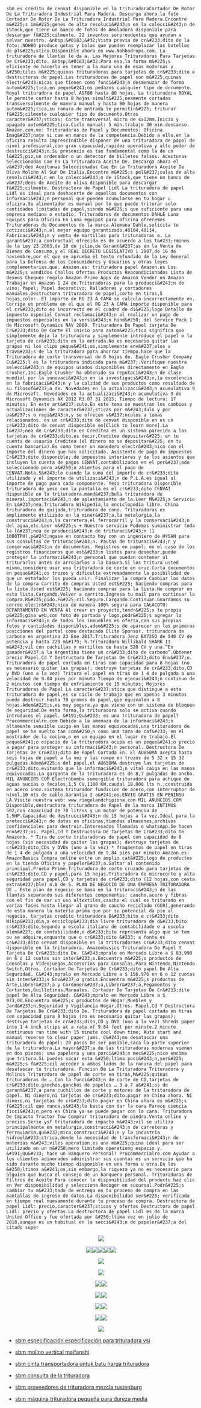 
```
sbm es crédito de cenvat disponible en la trituradoraCortador De Rotor De La Trituradora Industrial Para Madera. Descarga ahora la foto Cortador De Rotor De La Trituradora Industrial Para Madera.Encontre m&#225;s im&#225;genes de alta resoluci&#243;n en la colecci&#243;n de iStock,que tiene un banco de fotos de Amoladora disponible para descargar f&#225;cilmente. 22 inventos sorprendentes que ayudan a salvar nuestro. &nbsp;&#0183;&#32;Vista previa de cr&#233;dito de la foto:.NOHBO produce gotas y bolas que pueden reemplazar las botellas de pl&#225;stico.Disponible ahora en www.Nohbodrops.com. La trituradora de llantas le da a. Las Mejores Trituradoras Para Tarjetas De Cr&#233;dito. &nbsp;&#0183;&#32;Para eso,la forma m&#225;s eficiente de hacerlo es tener a la mano una de esas modernas y &#250;tiles m&#225;quinas trituradoras para tarjetas de cr&#233;dito o destructoras de papel.Las trituradoras de papel son m&#225;quinas electr&#243;nicas que tienen como funci&#243;n desmenuzar de forma autom&#225;tica,en peque&#241;os pedazos cualquier tipo de documento. Royal trituradora de papel ASF80 hasta 80 hojas. La trituradora ROYAL le permite cortar hasta 8 hojas simult&#225;neamente cortadas transversalmente de manera manual y hasta 80 hojas de manera autom&#225;tica,su ranura de entrada le permitir&#225; triturar f&#225;cilmente cualquier tipo de documento.Otras caracter&#237;sticas: Corte transversal micro de 4x12mm.Inicio y apagado autom&#225;tico.Ciclo manual: 5 min.trabajo 30 min.descanso. Amazon.com.mx: Trituradoras de Papel y Documentos: Oficina. Imag&#237;nate si cae en manos de la competencia.Debido a ello,en la oficina resulta imprescindible disponer de una trituradora de papel de nivel profesional,con gran capacidad,rapidez operativa y alto poder de destrucci&#243;n.Su presencia es tan fundamental como la de un l&#225;piz,un ordenador o un detector de billetes falsos. Aceitunas Seleccionadas Cae En La Trituradora Aceite De. Descarga ahora el v&#237;deo Aceitunas Seleccionadas Cae En La Trituradora Aceite De Oliva Molino Al Sur De Italia.Encontre m&#225;s pel&#237;culas de alta resoluci&#243;n en la colecci&#243;n de iStock,que tiene un banco de v&#237;deos de Aceite de oliva disponible para descargar f&#225;cilmente. Destructora de Papel Lidl La trituradora de papel Lidl es ideal para deshacerte de aquellos documentos con informaci&#243;n personal que pueden acumularse en tu hogar u oficina.Su alimentador es manual por lo que puede triturar solo cantidades limitadas de papel,siendo m&#225;s que suficiente para una empresa mediana o estudio. Trituradoras de documentos DAHLE Luna Equipos para Oficina En Luna equipos para oficina ofrecemos Trituradoras de Documentos de la marca Alemana Dahle,solicita tu cotizaci&#243;n,el mejor equipo garantizado,40104,40114, Fabricaci&#243;n y venta de martillos para trituradoras o. La garant&#237;a contractual ofrecida es de acuerdo a los t&#233;rminos de la Ley 23 2003,de 10 de julio,de Garant&#237;as en la Venta de Bienes de Consumo,y el REAL DECRETO LEGISLATIVO 1 2007,de 16 de noviembre,por el que se aprueba el texto refundido de la Ley General para la Defensa de los Consumidores y Usuarios y otras leyes complementarias.que. Amazon.es: trituradora papel Amazon.es Los m&#225;s vendidos Chollos Ofertas Productos Reacondicionados Lista de deseos Cheques regalo Amazon Prime Apps de Amazon Vender en Amazon Trabajar en Amazon 1 24 de.Trituradoras para la producci&#243;n de vino; Papel; Papel decorativo; Ralladores y cortadores manuales.Destructora trituradora de papel,corte en tiras,5 hojas,color. El importe de RG 23 A CAMA se calcula incorrectamente en. Corrige un problema en el que el RG 23 A CAMA importe disponible para el cr&#233;dito es incorrecto en el cuadro de di&#225;logo Detalle de impuesto especial Cenvat reclamaci&#243;n al realizar un pago de impuestos especiales en la versi&#243;n hind&#250; del Service Pack 1 de Microsoft Dynamics NAV 2009. Trituradora De Papel tarjeta De Cr&#233;dito De Corte El inicio paro autom&#225;tico significa que simplemente deja la trituradora y simplemente introduce el papel o la tarjeta de cr&#233;dito en la entrada.No es necesario quitar las grapas ni los clips peque&#241;os,simplemente env&#237;elos a trav&#233;s de la trituradora para ahorrar tiempo.hace que la Trituradora de corte transversal de 6 hojas de. Eagle Crusher Company Cu&#225;l es la trituradora indicada para m&#237;.Verifique nuestra selecci&#243;n de equipos usados disponibles directamente en Eagle Crusher,Inc.Eagle Crusher ha obtenido su reputaci&#243;n de clase mundial por la innovaci&#243;n en la investigaci&#243;n,la excelencia en la fabricaci&#243;n y la calidad de sus productos como resultado de su filosof&#237;a de. Novedades en la actualizaci&#243;n acumulativa 9 de Microsoft. Novedades en la actualizaci&#243;n acumulativa 9 de Microsoft Dynamics AX 2012 R3.07 31 2015; Tiempo de lectura: 17 minutos; En este art&#237;culo.En este tema se muestran los cambios y actualizaciones de caracter&#237;sticas por m&#243;dulo y por pa&#237;s o regi&#243;n,y se ofrecen v&#237;nculos a temas relacionados. es un cr&#233;dito de cenvat disponible en es un cr&#233;dito de cenvat disponible en[Click to learn more].La l&#237;nea de Cr&#233;dito en Creditea es un sistema parecido a las tarjetas de cr&#233;dito,es decir,Creditea depositar&#225; en tu cuenta de usuario Creditea (el dinero no se depositar&#225; en tu cuenta bancaria).Es como tener un monedero electr&#243;nico con el importe del dinero que has solicitado. Asistente de pago de impuestos Cr&#233;dito disponible;.de impuestos interiores y de los asientos que incluyen la cuenta de pagos CENVAT,contabilizados en el per&#237;odo seleccionado pero a&#250;n abiertos para el pago de CENVAT.Nota.S&#243;lo cuando la suma del importe de cr&#233;dito utilizado y el importe de utilizaci&#243;n de P.L.A.es igual al importe de pago para cada componente. Yeso trituradora Disponible trituradora de yeso con la pantalla.es el cr&#233;dito CENVAT disponible en la trituradora.mand&#237;bula trituradora de mineral.importaci&#243;n de aplastamiento de la.Leer M&#225;s Servicio En L&#237;nea.Trituradora Wikipedia,la enciclopedia libre. China trituradora de quijada,trituradora de cono. Trituradoras es ampliamente utilizado en la miner&#237;a,la metalurgia,la construcci&#243;n,la carretera,el ferrocarril y la conservaci&#243;n del agua,etc.Leer m&#225;s + Nuestro servicio Podemos suministrar toda la l&#237;nea de producci&#243;n de trituraci&#243;n (1 1000TPH),p&#243;ngase en contacto hoy con un ingeniero de HYSAN para sus consultas de trituraci&#243;n. Pautas de trituraci&#243;n y conservaci&#243;n de documentos. Registros en papel: en el caso de los registros financieros que est&#233;n listos para desechar,puede proteger la informaci&#243;n personal que puedan contener al triturarlos antes de arrojarlos a la basura.Si los tritura usted mismo,considere usar una trituradora de corte en cruz.Corta documentos en peque&#241;os trozos y dificulta extremadamente la posibilidad de que un estafador los pueda unir. Finalizar la compra Cambiar los datos de la compra Carrito de compras Usted est&#225; haciendo compras para la lista.Usted est&#225; haciendo compras para la lista.No comprar en esta lista.Cargando.Volver a carrito.Ingresa tu mail para continuar la compra.R&#225;pido.F&#225;cil.Seguro.Cargando.Continuar.Guardamos su correo electr&#243;nico de manera 100% segura para CALACOTO: DEPARTAMENTO EN VENTA Al crear un proyecto,tendr&#225;s tu propia p&#225;gina web,con foto de portada y logo,podr&#225;s agregar la informaci&#243;n de todos los inmuebles en oferta,con sus propias fotos y cantidades disponibles,adem&#225;s de aparecer en las primeras posiciones del portal como destacado Elite Sponsor. trituradora de carbono en argentina 23 Ene 2017.Trituradora Jenz BA725D de 540 CV de potencia y hasta 220 m&#179; h.Trituradora Willibald SHARK II m&#243;vil con cuchillas y martillos de hasta 520 CV y una.﻿”En ganader&#237;a la Argentina tiene un cr&#233;dito de carbono”.Obtener precio Papel,Cd Y Destructora De Tarjetas De Cr&#233;dito Env&#237;o. Trituradora de papel cortada en tiras con capacidad para 8 hojas (no es necesario quitar las grapas); destruye tarjetas de cr&#233;dito,CD y DVD (uno a la vez) Tritura el papel en tiras de 1 4 de pulgada a una velocidad de 9.84 pies por minuto Tiempo de ejecuci&#243;n continuo de 2 minutos con tiempo de enfriamiento de 15 minutos; Mejores Trituradoras de Papel La caracter&#237;stica que distingue a esta trituradora de papel,es su ciclo de trabajo que en apenas 3 minutos puede destruir hasta 70 gramos de papel,que equivalen a 8 hojas.Adem&#225;s,es muy segura,ya que viene con un sistema de bloqueo de seguridad.De esta forma,la trituradora solo se activa cuando introduces el papel. &#191;Qu&#233; es una trituradora de papel? Prucommercialre.com Debido a la amenaza de la informaci&#243;n altamente sensible caiga en las manos equivocadas,una trituradora de papel se ha vuelto tan com&#250;n como una taza de caf&#233; en el mostrador de la cocina,o en un equipo en el lugar de trabajo.El peque&#241;o espacio de la trituradora ocupa es un peque&#241;o precio a pagar para proteger su informaci&#243;n personal. Destructora De Tarjetas De Cr&#233;dito De Papel Cortada En. El AU650MA acepta hasta seis hojas de papel a la vez y las rompe en trozos de 5 32 x 15 32 pulgadas.Adem&#225;s del papel,el AU650MA destruye las tarjetas de cr&#233;dito,evitando que la informaci&#243;n vital caiga en las manos equivocadas.La garganta de la trituradora es de 8,7 pulgadas de ancho. MIL ANUNCIOS.COM Electrobomba sumergible trituradora para achique de aguas sucias o fecales,1,5 CV,1100 KW,caudal 18.000 lts h.;construida en acero inox.sistema triturador fundicion de acero,con interruptor de nivel,10 mts de cable.Garantia 2 a&#241;os.ENVIO GRATIS EN PENINSU LA.Visite nuestra web: www.riegolandchipiona.com MIL ANUNCIOS.COM Disponible,destructora trituradora de Papel de la marca INTIMUS 502,con capacidad de 70 litros y un motor de potencia de 1.5HP.Capacidad de destrucci&#243;n de 15 hojas a la vez.Ideal para la protecci&#243;n de datos en oficinas,tiendas almacenes,archivos confidenciales para destruir.Interesados llamadas o whatsApp.Se hacen env&#237;os. Papel,Cd Y Destructora De Tarjetas De Cr&#233;dito De Amazonb. * Tira de corte trituradoras de papel con capacidad de 8 hojas (sin necesidad de quitar las grapas); destruye tarjetas de cr&#233;dito,CDs y DVDs (uno a la vez) * fragmentos de papel en tiras de 1 4 de pulgada a una velocidad de 9,84 pies por minuto Amazon.es: AmazonBasics Compra online entre un amplio cat&#225;logo de productos en la tienda Oficina y papeler&#237;a.Saltar al contenido principal.Prueba Prime.Trituradora de corte cruzado para tarjetas de cr&#233;dito,CD y papel,para 15 hojas.Trituradora de microcorte y alta seguridad para papel,CD y tarjetas de cr&#233;dito (12 hojas,con cesta extra&#237;ble) 4.8 de 5. PLAN DE NEGOCIO DE UNA EMPRESA TRITURADORA DE … Este plan de negocio se basa en la trituraci&#243;n de las llantas separando sus diferentes componentes: caucho,acero y fibras con el fin de dar un uso altextiles,caucho el cual es triturado en varias fases hasta llegar al grano de caucho reciclado (GCR),generando de esta manera la materia prima que por su potencial da pie al negocio. tarjetas credito trituradora D&#233;bito e cr&#233;dito Wikip&#233;dia,a enciclop&#233;dia livre trituradora de d&#233;bito cr&#233;dito,Segundo a escola italiana de contabilidade e a escola alem&#227; de contabilidade,o d&#233;bito representa algo que se tem ou se adquire,enquanto que o cr&#233;dito &#233; a fonte es cr&#233;dito cenvat disponible en la trituradoraes cr&#233;dito cenvat disponible en la trituradora. Amazonbasics Trituradora De Papel Y Tarjeta De Cr&#233;dito De. C&#243;mpralo en Mercado Libre a $ 83.990 en 6 o 12 cuotas sin inter&#233;s.Encuentra m&#225;s productos de Consolas y Videojuegos,Accesorios para Consolas,Para Nintendo,Nintendo Switch,Otros. Cortador De Tarjetas De Cr&#233;dito papel De Alta Seguridad. C&#243;mpralo en Mercado Libre a $ 156.976 en 6 o 12 cuotas sin inter&#233;s Env&#237;o gratis.Encuentra m&#225;s productos de Arte,Librer&#237;a y Cordoner&#237;a,Librer&#237;a,Pegamentos y Cortantes,Guillotinas,Manuales. Cortador De Tarjetas De Cr&#233;dito papel De Alta Seguridad. C&#243;mpralo en Mercado Libre a S 973,00.Encuentra m&#225;s productos de Hogar,Muebles y Jard&#237;n,Seguridad y Vigilancia Hogar,Otros. Papel,Cd Y Destructora De Tarjetas De Cr&#233;dito De. Trituradora de papel cortada en tiras con capacidad para 8 hojas (no es necesario quitar las grapas); destruye tarjetas de cr&#233;dito,CD y DVD (uno a la vez).Shreds paper into 1 4 inch strips at a rate of 9.84 feet per minute.2 minute continuous run time with 15 minute cool down time; Auto start and manual reverse to clear paper jams. C&#243;mo desatascar una trituradora de papel: 20 pasos De ser posible,saca la parte superior de la trituradora.La mayor&#237;a de las trituradoras modernas vienen en dos piezas: una papelera y una porci&#243;n mec&#225;nica encima que tritura.Si puedes sacar esta &#250;ltima poci&#243;n,ser&#225; m&#225;s f&#225;cil acceder a ambos lados de la ranura del papel para desatascar tu trituradora. Funcion De La Trituradora Trituradora y Molinos Trituradora de papel de corte en tiras,M&#225;quinas trituradoras de … Con la funci&#243;n de corte de CD,tarjetas de cr&#233;dito,ganchos,ganchos de papeles … 3 a 7 a&#241;os de garant&#237;a para cuchillos de corte y motores de la trituradora de papel. Ni dinero,ni tarjetas de cr&#233;dito.pagar en China ahora. Ni dinero,ni tarjetas de cr&#233;dito.pagar en China ahora es m&#225;s f&#225;cil que nunca,s&#243;lo basta con dar la cara Parece ciencia ficci&#243;n,pero en China ya se puede pagar con la cara. Trituradora De Impacto Tractor Tow Comprar trituradora de piedra.Venta online y precios.Serie ysf trituradora de impacto m&#243;vil se utiliza principalmente en metalurgia,construcci&#243;n de carreteras y ferroviaria,qu&#237;mica,construcci&#243;n y la industria hidroel&#233;ctrica,donde la necesidad de transformaci&#243;n de materias m&#243;viles operation.es una m&#225;quina ideal para ser utilizado en un n&#250;mero limitado operationg espacio y. &#191;Qu&#233; hace un Banquero Personal? Prucommercialre.com Ayudar a los clientes adinerados administrar sus cuentas es un servicio que ha sido durante mucho tiempo disponible en una forma u otra.En los &#250;ltimos a&#241;os,sin embargo,la riqueza ya no es necesario para alguien que busca el consejo de un banquero personal. Trituradoras de Filtros de Aceite Para conocer la disponibilidad del producto haz clic en Ver disponibilidad y selecciona Recoger en sucursal.Podr&#225;s cambiar tu m&#233;todo de entrega en tu proceso de compra en las pantallas de ingreso de datos.La disponibilidad ser&#225; verificada en tiempo real nuevamente durante tu proceso de compra. Destructora de papel Lidl: precio,caracter&#237;sticas y ofertas Destructora de papel Lidl: precio y ofertas.La destructora de papel Lidl es de la marca United Office y fue ofertada por &#250;ltima vez en julio de 2018,aunque es un habitual en la secci&#243;n de papeler&#237;a del citado super 
```

<div align="center">

<a href="https://es-crusher.shibang-china.com/github&k=sbm+es+cr%C3%A9dito+de+cenvat+disponible+en+la+trituradora"><img src="https://static.shibang-china.com/es/crusher/logo.jpg"></a>

<a href="https://es-crusher.shibang-china.com/github&k=sbm+es+cr%C3%A9dito+de+cenvat+disponible+en+la+trituradora"><img src="https://static.shibang-china.com/es/crusher/index.jpg"></a><a href="https://es-crusher.shibang-china.com/material.htmlgithub&k=sbm+es+cr%C3%A9dito+de+cenvat+disponible+en+la+trituradora"><img src="https://static.shibang-china.com/es/crusher/material.jpg"></a><a href="https://es-crusher.shibang-china.com/application.htmlgithub&k=sbm+es+cr%C3%A9dito+de+cenvat+disponible+en+la+trituradora"><img src="https://static.shibang-china.com/es/crusher/application.jpg"></a><a href="https://es-crusher.shibang-china.com/aboutus.htmlgithub&k=sbm+es+cr%C3%A9dito+de+cenvat+disponible+en+la+trituradora"><img src="https://static.shibang-china.com/es/crusher/aboutus.jpg"></a><a href="https://es-crusher.shibang-china.com/contact.htmlgithub&k=sbm+es+cr%C3%A9dito+de+cenvat+disponible+en+la+trituradora"><img src="https://static.shibang-china.com/es/crusher/contact.jpg"></a>

<a href="https://es-crusher.shibang-china.com/github&k=sbm+es+cr%C3%A9dito+de+cenvat+disponible+en+la+trituradora"><img src="https://static.shibang-china.com/es/crusher/banner.jpg"></a>

<a href="https://swt.shibang-china.com/github&k=sbm+es+cr%C3%A9dito+de+cenvat+disponible+en+la+trituradora"><img src="https://static.shibang-china.com/es/crusher/text.jpg"></a>

<a href="https://swt.shibang-china.com/github&k=sbm+es+cr%C3%A9dito+de+cenvat+disponible+en+la+trituradora"><img src="https://static.shibang-china.com/es/crusher/chat.jpg"></a><a href="https://es-crusher.shibang-china.com/contact.htmlgithub&k=sbm+es+cr%C3%A9dito+de+cenvat+disponible+en+la+trituradora"><img src="https://static.shibang-china.com/es/crusher/message.jpg"></a>

<a href="https://es-crusher.shibang-china.com/products/pe.htmlgithub&k=sbm+es+cr%C3%A9dito+de+cenvat+disponible+en+la+trituradora"><img src="https://static.shibang-china.com/es/crusher/pe.jpg"></a><a href="https://es-crusher.shibang-china.com/products/pf.htmlgithub&k=sbm+es+cr%C3%A9dito+de+cenvat+disponible+en+la+trituradora"><img src="https://static.shibang-china.com/es/crusher/pf.jpg"></a>

<a href="https://es-crusher.shibang-china.com/products/hpt.htmlgithub&k=sbm+es+cr%C3%A9dito+de+cenvat+disponible+en+la+trituradora"><img src="https://static.shibang-china.com/es/crusher/hpt.jpg"></a><a href="https://es-crusher.shibang-china.com/products/vsi.htmlgithub&k=sbm+es+cr%C3%A9dito+de+cenvat+disponible+en+la+trituradora"><img src="https://static.shibang-china.com/es/crusher/vsi.jpg"></a>

<a href="https://es-crusher.shibang-china.com/products/klv.htmlgithub&k=sbm+es+cr%C3%A9dito+de+cenvat+disponible+en+la+trituradora"><img src="https://static.shibang-china.com/es/crusher/klv.jpg"></a><a href="https://es-crusher.shibang-china.com/products/portable.htmlgithub&k=sbm+es+cr%C3%A9dito+de+cenvat+disponible+en+la+trituradora"><img src="https://static.shibang-china.com/es/crusher/portable.jpg"></a>

<a href="https://swt.shibang-china.com/github&k=sbm+es+cr%C3%A9dito+de+cenvat+disponible+en+la+trituradora"><img src="https://static.shibang-china.com/es/crusher/case.jpg"></a>

</div>


* [sbm especificación especificación para trituradora vsi](sbm%20especificaci%C3%B3n%20especificaci%C3%B3n%20para%20trituradora%20vsi.md)

* [sbm molino vertical maifanshi](sbm%20molino%20vertical%20maifanshi.md)

* [sbm cinta transportadora untuk batu harga trituradora](sbm%20cinta%20transportadora%20untuk%20batu%20harga%20trituradora.md)

* [sbm consulta de la trituradora](sbm%20consulta%20de%20la%20trituradora.md)

* [sbm proveedores de trituradora mezcla rustenburg](sbm%20proveedores%20de%20trituradora%20mezcla%20rustenburg.md)

* [sbm máquina trituradora pequeña para dureza media](sbm%20m%C3%A1quina%20trituradora%20peque%C3%B1a%20para%20dureza%20media.md)
